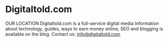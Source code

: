 # Digitaltold.com
OUR LOCATION Digitaltold.com is a full-service digital media Information about technology, guides, ways to earn money online, SEO and blogging is available on the blog. Contact us: info@digitaltold.com
